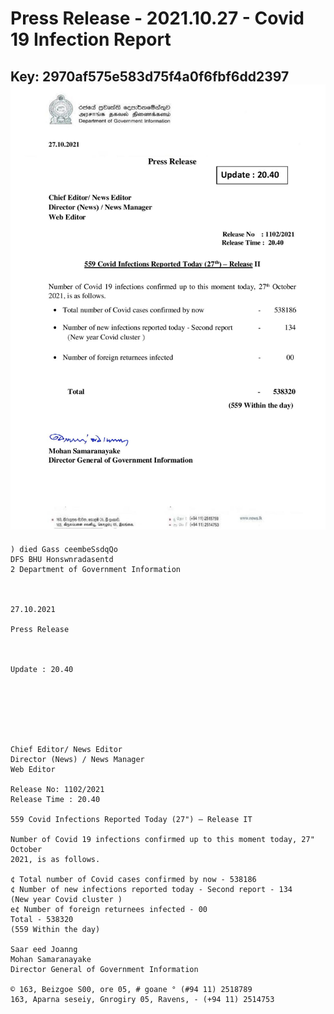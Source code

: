# Press Release  - 2021.10.27  - Covid 19 Infection Report 
Key: 2970af575e583d75f4a0f6fbf6dd2397 
![img](img/2970af575e583d75f4a0f6fbf6dd2397.jpg)
---
```
) died Gass ceembeSsdqQo
DFS BHU Honswnradasentd
2 Department of Government Information

   

27.10.2021

Press Release

 

Update : 20.40

 

 

 

Chief Editor/ News Editor
Director (News) / News Manager
Web Editor

Release No: 1102/2021
Release Time : 20.40

559 Covid Infections Reported Today (27") — Release IT

Number of Covid 19 infections confirmed up to this moment today, 27" October
2021, is as follows.

¢ Total number of Covid cases confirmed by now - 538186
¢ Number of new infections reported today - Second report - 134
(New year Covid cluster )
e¢ Number of foreign returnees infected - 00
Total - 538320
(559 Within the day)

Saar eed Joanng
Mohan Samaranayake
Director General of Government Information

© 163, Beizgoe S00, ore 05, # goane ° (#94 11) 2518789
163, Aparna seseiy, Gnrogiry 05, Ravens, - (+94 11) 2514753

```
